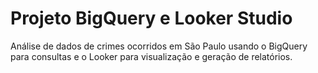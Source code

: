 # Projeto BigQuery e Looker Studio
Análise de dados de crimes ocorridos em São Paulo usando o BigQuery para consultas e o Looker para visualização e geração de relatórios. 
